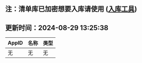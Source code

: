 ## 注：清单库已加密想要入库请使用 ([入库工具](https://github.com/BlankTMing/ManifestAutoUpdate/releases))

## 更新时间：2024-08-29 13:25:38
| AppID | 名称 | 类型  |
| :-------------------- | :----------------------------- | :----------- |
| 无 | 无 | 无 |
